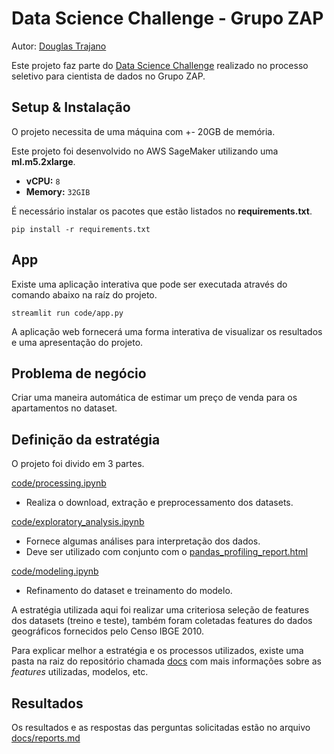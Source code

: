 # Data Science Challenge - Grupo ZAP

Autor: [Douglas Trajano](https://dougtrajano.github.io/resume/)

Este projeto faz parte do [Data Science Challenge](https://grupozap.github.io/cultura/challenges/data-science.html) realizado no processo seletivo para cientista de dados no Grupo ZAP.

## Setup & Instalação

O projeto necessita de uma máquina com +- 20GB de memória.

Este projeto foi desenvolvido no AWS SageMaker utilizando uma **ml.m5.2xlarge**.

- **vCPU:** `8`
- **Memory:** `32GIB`

É necessário instalar os pacotes que estão listados no **requirements.txt**.

```
pip install -r requirements.txt
```

## App

Existe uma aplicação interativa que pode ser executada através do comando abaixo na raíz do projeto.

```
streamlit run code/app.py
```

A aplicação web fornecerá uma forma interativa de visualizar os resultados e uma apresentação do projeto.

## Problema de negócio

Criar uma maneira automática de estimar um preço de venda para os apartamentos no dataset.

## Definição da estratégia

O projeto foi divido em 3 partes.

[code/processing.ipynb](code/processing.ipynb)
- Realiza o download, extração e preprocessamento dos datasets.

[code/exploratory_analysis.ipynb](code/exploratory_analysis.ipynb)
- Fornece algumas análises para interpretação dos dados.
- Deve ser utilizado com conjunto com o [pandas_profiling_report.html](pandas_profiling_report.html)

[code/modeling.ipynb](code/modeling.ipynb)
- Refinamento do dataset e treinamento do modelo.

A estratégia utilizada aqui foi realizar uma criteriosa seleção de features dos datasets (treino e teste), também foram coletadas features do dados geográficos fornecidos pelo Censo IBGE 2010.

Para explicar melhor a estratégia e os processos utilizados, existe uma pasta na raiz do repositório chamada [docs](docs) com mais informações sobre as *features* utilizadas, modelos, etc.

## Resultados

Os resultados e as respostas das perguntas solicitadas estão no arquivo [docs/reports.md](docs/reports.md)
